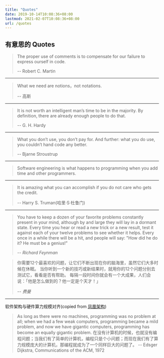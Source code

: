 ```yaml
---
title: "Quotes"
date: 2019-10-14T10:08:36+08:00
lastmod: 2021-02-07T10:08:36+08:00
url: /quotes
---
```


## 有意思的 Quotes

> The proper use of comments is to compensate for our failure to express ourself in code.
>
> -- Robert C. Martin

***

> What we need are notions，not notations.
> 
>  -- 高斯

***

> It is not worth an intelligent man’s time to be in the majority. By definition, there are already enough people to do that.
> 
> -- G. H. Hardy

***

> What you don’t use, you don’t pay for. And further: what you do use, you couldn’t hand code any better.
> 
> -- Bjarne Stroustrup

***

> Software engineering is what happens to programming 
> when you add time and other programmers.

***

> It is amazing what you can accomplish if you do not care who gets the credit.  
> 
> -- Harry S. Truman(哈里·S·杜鲁门)

***

> You have to keep a dozen of your favorite problems constantly present in your mind, although by and large they will lay in a dormant state. Every time you hear or read a new trick or a new result, test it against each of your twelve problems to see whether it helps. Every once in a while there will be a hit, and people will say: "How did he do it? He must be a genius!"
> 
> -- <cite>Richard Feynman</cite>

> 你需要12个最喜欢的问题，让它们不断出现在你的脑海里，虽然它们大多时候在休眠。
当你听到一个新的技巧或新结果时，就用你的12个问题分别去测试它，看看是否有帮助。
每隔一段时间你就会有一个大成果，人们会说：「他是怎么做到的？他一定是个天才！」  
> 
> -- <cite>费曼</cite>

***

软件架构与硬件算力规模对齐(copied from [凤凰架构](https://icyfenix.cn/tricks/2021/arch/))

> As long as there were no machines, programming was no problem at all; when we had a few weak computers, programming became a mild problem, and now we have gigantic computers, programming has become an equally gigantic problem.
> 在没有计算机的时候，也就没有编程问题；当我们有了简单的计算机，编程只是个小问题；而现在我们有了算力规模庞大的计算机，那编程就成为了一个同样巨大的问题了。
> -- Edsger Dijkstra, Communications of the ACM, 1972
